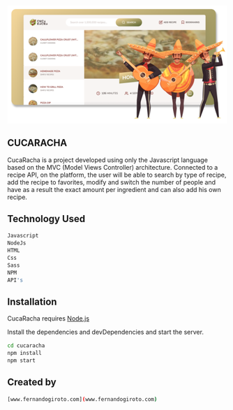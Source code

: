 ![ScreenShot](https://raw.githubusercontent.com/fernandogiroto/CucaRacha/main/cucaracha.png)

## CUCARACHA
CucaRacha is a project developed using only the Javascript language based on the MVC (Model Views Controller) architecture. Connected to a recipe API, on the platform, the user will be able to search by type of recipe, add the recipe to favorites, modify and switch the number of people and have as a result the exact amount per ingredient and can also add his own recipe.


## Technology Used
```sh
Javascript
NodeJs
HTML
Css
Sass
NPM
API's
```

## Installation

CucaRacha requires [Node.js](https://nodejs.org/) 

Install the dependencies and devDependencies and start the server.

```sh
cd cucaracha
npm install
npm start
```

## Created by

```sh
[www.fernandogiroto.com](www.fernandogiroto.com)
```

